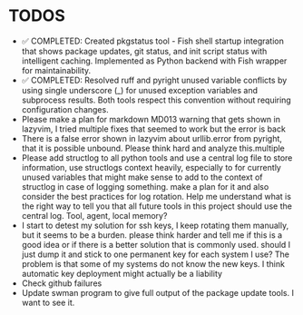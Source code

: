 # TODOS

- ✅ COMPLETED: Created pkgstatus tool - Fish shell startup integration that shows package updates, git status, and init script status with intelligent caching. Implemented as Python backend with Fish wrapper for maintainability.
- ✅ COMPLETED: Resolved ruff and pyright unused variable conflicts by using single underscore (_) for unused exception variables and subprocess results. Both tools respect this convention without requiring configuration changes.
- Please make a plan for markdown MD013 warning that gets shown in lazyvim, I tried multiple fixes that seemed to work but the error is back
- There is a false error shown in lazyvim about urllib.error from pyright, that it is possible unbound. Please think hard and analyze this.multiple
- Please add structlog to all python tools and use a central log file to store information, use structlogs context heavily, especially to for currently unused variables that might make sense to add to the context of structlog in case of logging something. make a plan for it and also consider the best practices for log rotation. Help me understand what is the right way to tell you that all future tools in this project should use the central log. Tool, agent, local memory?
- I start to detest my solution for ssh keys, I keep rotating them manually, but it seems to be a burden. please think harder and tell me if this is a good idea or if there is a better solution that is commonly used. should I just dump it and stick to one permanent key for each system I use? The problem is that some of my systems do not know the new keys. I think automatic key deployment might actually be a liability
- Check github failures
- Update swman program to give full output of the package update tools. I want to see it.
